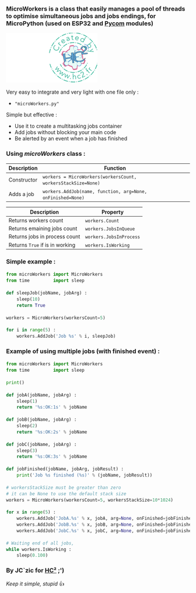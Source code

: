 ### MicroWorkers is a class that easily manages a pool of threads to optimise simultaneous jobs and jobs endings, for MicroPython (used on ESP32 and [Pycom](http://www.pycom.io) modules)

![HC²](hc2.png "HC²")

Very easy to integrate and very light with one file only :
- `"microWorkers.py"`

Simple but effective :
- Use it to create a multitasking jobs container
- Add jobs without blocking your main code
- Be alerted by an event when a job has finished

### Using *microWorkers* class :

| Description  | Function |
| - | - |
| Constructor | `workers = MicroWorkers(workersCount, workersStackSize=None)` |
| Adds a job | `workers.AddJob(name, function, arg=None, onFinished=None)` |

| Description  | Property |
| - | - |
| Returns workers count | `workers.Count` |
| Returns emaining jobs count | `workers.JobsInQueue` |
| Returns jobs in process count  | `workers.JobsInProcess` |
| Returns `True` if is in working | `workers.IsWorking` |

### Simple example :
```python
from microWorkers import MicroWorkers
from time         import sleep

def sleepJob(jobName, jobArg) :
	sleep(10)
	return True

workers = MicroWorkers(workersCount=5)

for i in range(5) :
	workers.AddJob('Job %s' % i, sleepJob)
```

### Example of using multiple jobs (with finished event) :
```python
from microWorkers import MicroWorkers
from time         import sleep

print()

def jobA(jobName, jobArg) :
    sleep(1)
    return '%s:OK:1s' % jobName

def jobB(jobName, jobArg) :
    sleep(2)
    return '%s:OK:2s' % jobName

def jobC(jobName, jobArg) :
    sleep(3)
    return '%s:OK:3s' % jobName

def jobFinished(jobName, jobArg, jobResult) :
    print('Job %s finished (%s)' % (jobName, jobResult))

# workersStackSize must be greater than zero
# it can be None to use the default stack size
workers = MicroWorkers(workersCount=5, workersStackSize=10*1024)

for x in range(5) :
    workers.AddJob('JobA.%s' % x, jobA, arg=None, onFinished=jobFinished)
    workers.AddJob('JobB.%s' % x, jobB, arg=None, onFinished=jobFinished)
    workers.AddJob('JobC.%s' % x, jobC, arg=None, onFinished=jobFinished)

# Waiting end of all jobs,
while workers.IsWorking :
    sleep(0.100)
```


### By JC`zic for [HC²](https://www.hc2.fr) ;')

*Keep it simple, stupid* :+1:
